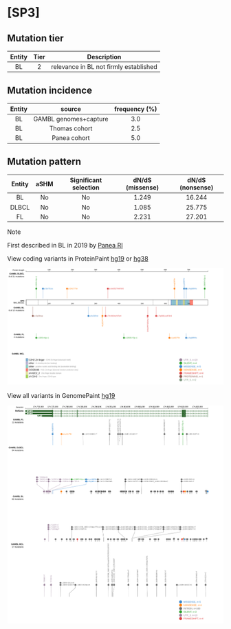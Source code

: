 # [SP3]

## Mutation tier

|Entity|Tier|Description                           |
|:------:|:----:|--------------------------------------|
|BL    |2   |relevance in BL not firmly established|
## Mutation incidence

|Entity|source               |frequency (%)|
|:------:|:---------------------:|:-------------:|
|BL    |GAMBL genomes+capture|3.0          |
|BL    |Thomas cohort        |2.5          |
|BL    |Panea cohort         |5.0          |

## Mutation pattern

|Entity|aSHM|Significant selection|dN/dS (missense)|dN/dS (nonsense)|
|:------:|:----:|:---------------------:|:----------------:|:----------------:|
|BL    |No  |No                   |1.249           |16.244          |
|DLBCL |No  |No                   |1.085           |25.775          |
|FL    |No  |No                   |2.231           |27.201          |


> [!NOTE]
> First described in BL in 2019 by [Panea RI](https://pubmed.ncbi.nlm.nih.gov/31558468)

View coding variants in ProteinPaint [hg19](https://www.bcgsc.ca/downloads/morinlab/GAMBL/test/genes/SP3_protein.html)  or [hg38](https://www.bcgsc.ca/downloads/morinlab/GAMBL/test/genes/SP3_protein_hg38.html)

![image](images/proteinpaint/SP3_NM_003111.svg)

View all variants in GenomePaint [hg19](https://www.bcgsc.ca/downloads/morinlab/GAMBL/test/genes/SP3.html)

![image](images/proteinpaint/SP3.svg)
